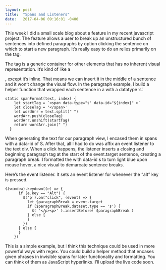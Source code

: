 ```yaml
---
layout: post
title:  "Spans and Listeners"
date:   2017-04-06 09:16:01 -0400
---
```



This week I did a small scale blog about a feature in my recent javascript project. The feature allows a user to break up an unstructured bunch of sentences into defined paragraphs by option clicking the sentence on which to start a new paragraph. It’s really easy to do an relies primarily on the <span> tag.

The <span> tag is a generic container for other elements that has no inherent visual representation. It’s kind of like a <div>, except it’s inline. That means we can insert it in the middle of a sentence and it won’t change the visual flow. In the paragraph example, I build a helper function that wrapped each sentence in a <span> with a datatype ’s’.


```
static spanFormat(text, index) {
    let startTag = `<span data-type="s" data-id="${index}" >`
    let closeTag = '</span>'
    let wordArr = text.split(" ")
    wordArr.push(closeTag)
    wordArr.unshift(startTag)
    return wordArr.join(" ")
  }
```

When generating the text for our paragraph view, I encased them in spans with a data-id of S. After that, all I had to do was affix an event listener to the text div. When a click happens, the listener inserts a closing and beginning paragraph tag at the start of the event.target sentence, creating a paragraph break. I formatted the <spans> with data-id s to turn light blue upon mouse hover, a nice visual to demarcate sentence breaks. 

Here’s the event listener. It sets an event listener for whenever the “alt” key is pressed.

```
$(window).keydown((e) => {
      if (e.key == "Alt") {
        $('p').on("click", (event) => {
          let $paragraphBreak = event.target
          if ($paragraphBreak.dataset.type == 's') {
            $( '</p><p>' ).insertBefore( $paragraphBreak )
          } else {
          }
        })
      } else {
      }
    })
```

This is a simple example, but I think this technique could be used in more powerful ways with regex. You could build a helper method that encases given phrases in invisible spans for later functionality and formatting. You can think of them as JavaScript hyperlinks. I’ll upload the live code soon.
